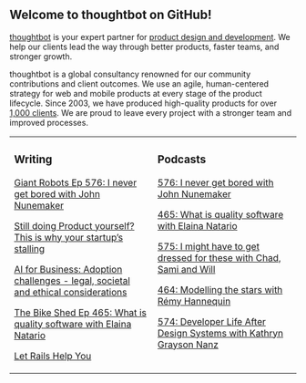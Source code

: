 ## Welcome to thoughtbot on GitHub!

[thoughtbot][1] is your expert partner for [product design and development][2].
We help our clients lead the way through better products, faster teams, and stronger growth.

thoughtbot is a global consultancy renowned for our community contributions and
client outcomes. We use an agile, human-centered strategy for web and mobile
products at every stage of the product lifecycle. Since 2003, we have produced
high-quality products for over [1,000 clients][3]. We are proud to leave every
project with a stronger team and improved processes.

<table><tr><td valign="top" width="50%">

### Writing

<!-- blog starts -->
[Giant Robots Ep 576: I never get bored with John Nunemaker](https://feed.thoughtbot.com/link/24077/17040604/giant-robots-ep-576-i-never-get-bored-with-john-nunemaker)

[Still doing Product yourself? This is why your startup’s stalling](https://feed.thoughtbot.com/link/24077/17040369/still-doing-product-yourself-this-is-why-your-startup-s-stalling)

[AI for Business: Adoption challenges - legal, societal and ethical considerations](https://feed.thoughtbot.com/link/24077/17039434/ai-for-business-adoption-challenges-legal-societal-and-ethical-considerations)

[The Bike Shed Ep 465: What is quality software with Elaina Natario](https://feed.thoughtbot.com/link/24077/17040287/the-bike-shed-ep-465-what-is-quality-software-with-elaina-natario)

[Let Rails Help You](https://feed.thoughtbot.com/link/24077/17038618/let-rails-help-you)

<!-- blog ends -->
</td><td valign="top" width="50%">

### Podcasts

<!-- podcasts starts -->
[576: I never get bored with John Nunemaker](https://podcast.thoughtbot.com/576)

[465: What is quality software with Elaina Natario](https://bikeshed.thoughtbot.com/465)

[575: I might have to get dressed for these with Chad, Sami and Will](https://podcast.thoughtbot.com/575)

[464: Modelling the stars with Rémy Hannequin](https://bikeshed.thoughtbot.com/464)

[574: Developer Life After Design Systems with Kathryn Grayson Nanz](https://podcast.thoughtbot.com/574)

<!-- podcasts ends -->
</td></tr></table>

[1]: https://thoughtbot.com
[2]: https://thoughtbot.com/services
[3]: https://thoughtbot.com/case-studies
